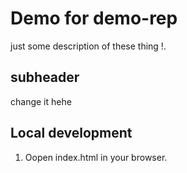 # Demo for demo-rep
 just some description of these thing !.

## subheader

change it hehe

## Local development
1. Oopen index.html in your browser.
